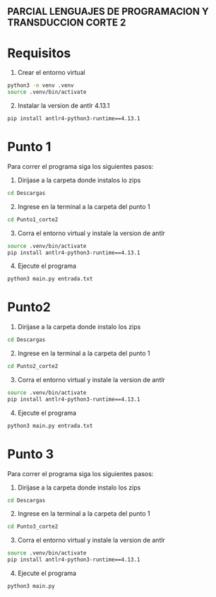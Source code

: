 ## PARCIAL LENGUAJES DE PROGRAMACION Y TRANSDUCCION CORTE 2

# Requisitos
1) Crear el entorno virtual
```bash
python3 -m venv .venv
source .venv/bin/activate
```
2) Instalar la version de antlr 4.13.1
```bash
pip install antlr4-python3-runtime==4.13.1
```

# Punto 1
Para correr el programa siga los siguientes pasos:

1) Dirijase a la carpeta donde instalos lo zips
```bash
cd Descargas
```
2) Ingrese en la terminal a la carpeta del punto 1
```bash
cd Punto1_corte2
```
3) Corra el entorno virtual y instale la version de antlr
```bash
source .venv/bin/activate
pip install antlr4-python3-runtime==4.13.1
```
4) Ejecute el programa
```bash
python3 main.py entrada.txt
```
# Punto2 
1) Dirijase a la carpeta donde instalo los zips
```bash
cd Descargas
```
2) Ingrese en la terminal a la carpeta del punto 1
```bash
cd Punto2_corte2
```
3) Corra el entorno virtual y instale la version de antlr
```bash
source .venv/bin/activate
pip install antlr4-python3-runtime==4.13.1
```
4) Ejecute el programa
```bash
python3 main.py entrada.txt
```

# Punto 3
Para correr el programa siga los siguientes pasos:

1) Dirijase a la carpeta donde instalo los zips
```bash
cd Descargas
```
2) Ingrese en la terminal a la carpeta del punto 1
```bash
cd Punto3_corte2
```
3) Corra el entorno virtual y instale la version de antlr
```bash
source .venv/bin/activate
pip install antlr4-python3-runtime==4.13.1
```
4) Ejecute el programa
```bash
python3 main.py 
```
